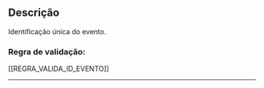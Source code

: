 ## Descrição
Identificação única do evento.
### Regra de validação:
[[REGRA_VALIDA_ID_EVENTO]]

---
